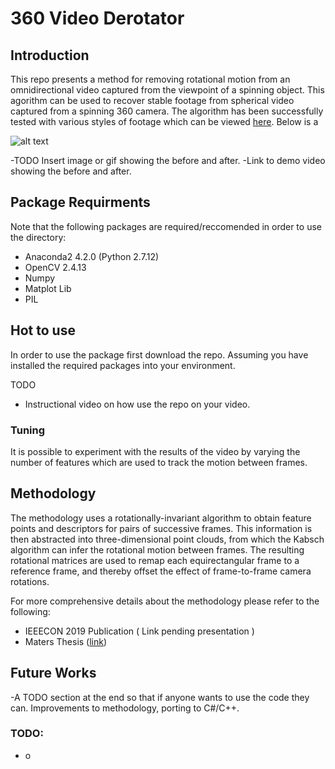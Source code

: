 # 360 Video Derotator

## Introduction 
This repo presents a method for removing rotational motion from an omnidirectional video captured from the viewpoint of a spinning object. This agorithm can be used to recover stable footage from spherical video captured from a spinning 360 camera. 
The algorithm has been successfully tested with various styles of footage which can be viewed [here](https://www.youtube.com/playlist?list=PL9XiBq5tluqSOiY56WZ51r66WDUoJMMfZ). Below is a 

![alt text](https://drive.google.com/file/d/1TX3w71j0n_sSTf0AUQnef9MzKbw2tYmy/view?usp=sharing)

-TODO Insert image or gif showing the before and after. 
-Link to demo video showing the before and after. 

## Package Requirments
Note that the following packages are required/reccomended in order to use the directory:
- Anaconda2 4.2.0 (Python 2.7.12)
- OpenCV 2.4.13
- Numpy 
- Matplot Lib
- PIL 

## Hot to use
In order to use the package first download the repo. Assuming you have installed the required packages into your environment. 

TODO
- Instructional video on how use the repo on your video.  

### Tuning
It is possible to experiment with the results of the video by varying the number of features which are used to track the motion between frames. 

## Methodology
The methodology uses a rotationally-invariant algorithm to obtain feature points and descriptors for pairs of successive frames. This information is then abstracted into three-dimensional point clouds, from which the Kabsch algorithm can infer the rotational motion between frames. The resulting rotational matrices are used to remap each equirectangular frame to a reference frame, and thereby offset the effect of frame-to-frame camera rotations.

For more comprehensive details about the methodology please refer to the following:  
- IEEECON 2019 Publication ( Link pending presentation )
- Maters Thesis ([link](https://drive.google.com/file/d/1C_PAVe0sNiquvzk1Aolnvb1vl0BBU330/view?usp=sharing))

## Future Works
-A TODO section at the end so that if anyone wants to use the code they can. Improvements to methodology, porting to C#/C++.

### TODO:
- o
